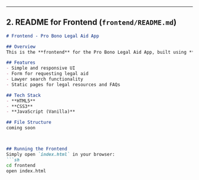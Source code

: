 
---

## **2. README for Frontend** (`frontend/README.md`)
```md
# Frontend - Pro Bono Legal Aid App

## Overview
This is the **frontend** for the Pro Bono Legal Aid App, built using **HTML, CSS, and JavaScript**. It provides a user-friendly interface for legal aid seekers and lawyers.

## Features
- Simple and responsive UI
- Form for requesting legal aid
- Lawyer search functionality
- Static pages for legal resources and FAQs

## Tech Stack
- **HTML5**
- **CSS3**
- **JavaScript (Vanilla)**

## File Structure
coming soon



## Running the Frontend
Simply open `index.html` in your browser:
```sh
cd frontend
open index.html
